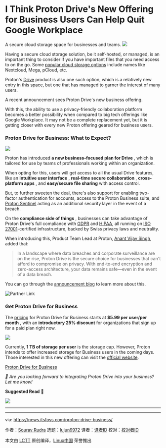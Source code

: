 [#]: subject: "I Think Proton Drive's New Offering for Business Users Can Help Quit Google Workplace"
[#]: via: "https://news.itsfoss.com/proton-drive-business/"
[#]: author: "Sourav Rudra https://news.itsfoss.com/author/sourav/"
[#]: collector: "lujun9972/lctt-scripts-1705972010"
[#]: translator: " "
[#]: reviewer: " "
[#]: publisher: " "
[#]: url: " "

I Think Proton Drive's New Offering for Business Users Can Help Quit Google Workplace
======
A secure cloud storage space for businesses and teams.
[![][1]][2]

Having a secure cloud storage solution, be it self-hosted, or managed, is an important thing to consider if you have important files that you need access to on the go. Some [popular cloud storage options][3] include names like Nextcloud, Mega, pCloud, etc.

Proton's [Drive][4] product is also one such option, which is a relatively new entry in this space, but one that has managed to garner the interest of many users.

A recent announcement sees Proton Drive's new business offering.

With this, the ability to use a privacy-friendly collaboration platform becomes a better possibility when compared to big tech offerings like Google Workplace. It may not be a complete replacement yet, but it is getting closer with every new Proton offering geared for business users.

### Proton Drive for Business: What to Expect?

![][5]

Proton has introduced **a new business-focused plan for Drive** , which is tailored for use by teams of professionals working within an organization.

When opting for this, users will get access to all the usual Drive features, like an **intuitive user interface** , **real-time secure collaboration** , **cross-platform apps** , and **easy/secure file sharing** with access control.

But, to further sweeten the deal, there's also support for enabling two-factor authentication for accounts, access to the Proton Business suite, and [Proton Sentinel][6] acting as an additional security layer in the event of a breach.

On the **compliance side of things** , businesses can take advantage of Proton Drive's full compliance with [GDPR][7] and [HIPAA][8], all running on [ISO 27001][9]-certified infrastructure, backed by Swiss privacy laws and neutrality.

When introducing this, Product Team Lead at Proton, [Anant Vijay Singh][10], added that:

> In a landscape where data breaches and corporate surveillance are on the rise, Proton Drive is the secure choice for businesses that can't afford to compromise on privacy. With end-to-end encryption and zero-access architecture, your data remains safe—even in the event of a data breach.

You can go through the [announcement blog][11] to learn more about this.

![Partner Link][12]

### Get Proton Drive for Business

The [pricing][13] for Proton Drive for Business starts at **$5.99 per user/per month** , with an **introductory 25% discount** for organizations that sign up for a paid plan right now.

![][14]

Currently, **1 TB of storage per user** is the storage cap. However, Proton intends to offer increased storage for Business users in the coming days. Those interested in this new offering can visit the [official website][15].

[Proton Drive for Business][15]

_💬 Are you looking forward to integrating Proton Drive into your business? Let me know!_

**Suggested Read** 📖

![][16]

* * *

--------------------------------------------------------------------------------

via: https://news.itsfoss.com/proton-drive-business/

作者：[Sourav Rudra][a]
选题：[lujun9972][b]
译者：[译者ID](https://github.com/译者ID)
校对：[校对者ID](https://github.com/校对者ID)

本文由 [LCTT](https://github.com/LCTT/TranslateProject) 原创编译，[Linux中国](https://linux.cn/) 荣誉推出

[a]: https://news.itsfoss.com/author/sourav/
[b]: https://github.com/lujun9972
[1]: https://news.itsfoss.com/assets/images/pikapods-banner-v3.webp
[2]: https://www.pikapods.com/?utm_campaign=banner-2024-05&utm_source=itsfoss
[3]: https://itsfoss.com/cloud-services-linux/
[4]: https://proton.me/drive
[5]: https://news.itsfoss.com/content/images/2024/08/protondrive-business-shot-1.png
[6]: https://proton.me/support/proton-sentinel
[7]: https://en.wikipedia.org/wiki/General_Data_Protection_Regulation
[8]: https://en.wikipedia.org/wiki/Health_Insurance_Portability_and_Accountability_Act
[9]: https://www.iso.org/standard/27001
[10]: https://www.linkedin.com/in/anant-vijay-singh/
[11]: https://proton.me/blog/business-cloud-storage
[12]: https://static.ghost.org/v5.0.0/images/link-icon.svg
[13]: https://proton.me/drive/pricing
[14]: https://news.itsfoss.com/content/images/2024/08/proton-drive-business-pricing-plan.png
[15]: https://proton.me/business/drive
[16]: https://itsfoss.com/content/images/size/w256h256/2022/12/android-chrome-192x192.png
